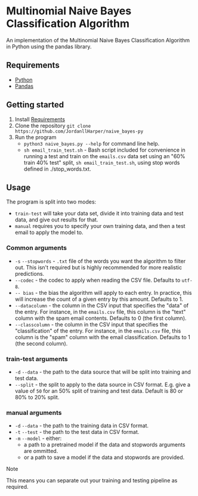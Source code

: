 # Multinomial Naive Bayes Classification Algorithm

An implementation of the Multinomial Naive Bayes Classification Algorithm in Python using the pandas library.

## Requirements

- [Python](https://www.python.org/downloads/)
- [Pandas](https://pandas.pydata.org/docs/getting_started/install.html)

## Getting started

1. Install [Requirements](#requirements)
2. Clone the repository `git clone https://github.com/JordanllHarper/naive_bayes-py`
3. Run the program
    - `python3 naive_bayes.py --help` for command line help.
    - `sh email_train_test.sh` - Bash script included for convenience in running a test and train on the `emails.csv` data set using an "60% train 40% test" split, `sh email_train_test.sh`, using stop words defined in ./stop_words.txt.

## Usage

The program is split into two modes:
- `train-test` will take your data set, divide it into training data and test data, and give out results for that.
- `manual` requires you to specify your own training data, and then a test email to apply the model to.

### Common arguments

- `-s` `--stopwords` - `.txt` file of the words you want the algorithm to filter out. This isn't required but is highly recommended for more realistic predictions.
- `--codec` - the codec to apply when reading the CSV file. Defaults to `utf-8`.
- `-- bias` - the bias the algorithm will apply to each entry. In practice, this will increase the count of a given entry by this amount. Defaults to 1.
- `--datacolumn` - the column in the CSV input that specifies the "data" of the entry. For instance, in the `emails.csv` file, this column is the "text" column with the spam email contents. Defaults to 0 (the first column).
- `--classcolumn` - the column in the CSV input that specifies the "classification" of the entry. For instance, in the `emails.csv` file, this column is the "spam" column with the email classification. Defaults to 1 (the second column).

### train-test arguments

- `-d` `--data` - the path to the data source that will be split into training and test data.
- `--split` - the split to apply to the data source in CSV format. E.g. give a value of `50` for an 50% split of training and test data. Default is 80 or 80% to 20% split.

### manual arguments

- `-d` `--data` - the path to the training data in CSV format.
- `-t` `--test` - the path to the test data in CSV format.
- `-m` `--model` - either:
    - a path to a pretrained model if the data and stopwords arguments are ommitted.
    - or a path to save a model if the data and stopwords are provided.
> [!NOTE]
> This means you can separate out your training and testing pipeline as required.
